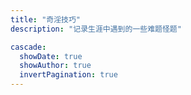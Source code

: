 ```yaml
---
title: "奇淫技巧"
description: "记录生涯中遇到的一些难题怪题"

cascade:
  showDate: true
  showAuthor: true
  invertPagination: true
---
```

